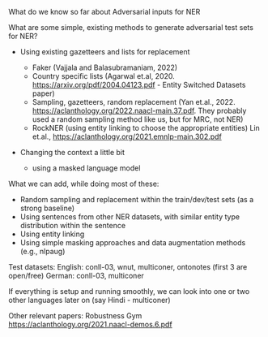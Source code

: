 

What do we know so far about Adversarial inputs for NER 

What are some simple, existing methods to generate adversarial test sets for NER?

- Using existing gazetteers and lists for replacement
    - Faker (Vajjala and Balasubramaniam, 2022)
    - Country specific lists (Agarwal et.al, 2020. https://arxiv.org/pdf/2004.04123.pdf - Entity Switched Datasets paper)
    - Sampling, gazetteers, random replacement (Yan et.al., 2022. https://aclanthology.org/2022.naacl-main.37.pdf. They probably used a random sampling method like us, but for MRC, not NER)
    - RockNER (using entity linking to choose the appropriate entities) Lin et.al., https://aclanthology.org/2021.emnlp-main.302.pdf

- Changing the context a little bit
   - using a masked language model
   
What we can add, while doing most of these:
- Random sampling and replacement within the train/dev/test sets (as a strong baseline)
- Using sentences from other NER datasets, with similar entity type distribution within the sentence
- Using entity linking
- Using simple masking approaches and data augmentation methods (e.g., nlpaug)


Test datasets: 
English: conll-03, wnut, multiconer, ontonotes (first 3 are open/free)
German: conll-03, multiconer

If everything is setup and running smoothly, we can look into one or two other languages later on (say Hindi - multiconer)

Other relevant papers:
Robustness Gym https://aclanthology.org/2021.naacl-demos.6.pdf
